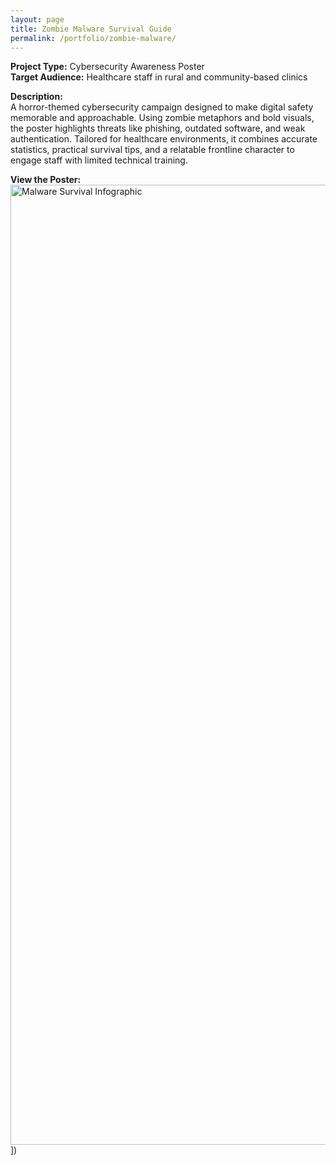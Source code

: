 ```yaml
---
layout: page
title: Zombie Malware Survival Guide
permalink: /portfolio/zombie-malware/
---
```



**Project Type:** Cybersecurity Awareness Poster  
**Target Audience:** Healthcare staff in rural and community-based clinics

**Description:**  
A horror-themed cybersecurity campaign designed to make digital safety memorable and approachable. Using zombie metaphors and bold visuals, the poster highlights threats like phishing, outdated software, and weak authentication. Tailored for healthcare environments, it combines accurate statistics, practical survival tips, and a relatable frontline character to engage staff with limited technical training.

**View the Poster:**  
<img width="1024" height="1536" alt="Malware Survival Infographic" src="https://github.com/user-attachments/assets/cefd3564-1568-4a9e-ad02-c83173cf0729" />])





